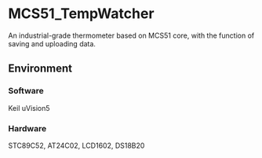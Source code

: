 # MCS51_TempWatcher

An industrial-grade thermometer based on MCS51 core, with the function of saving and uploading data.

## Environment

### Software

Keil uVision5

### Hardware

STC89C52, AT24C02, LCD1602, DS18B20
